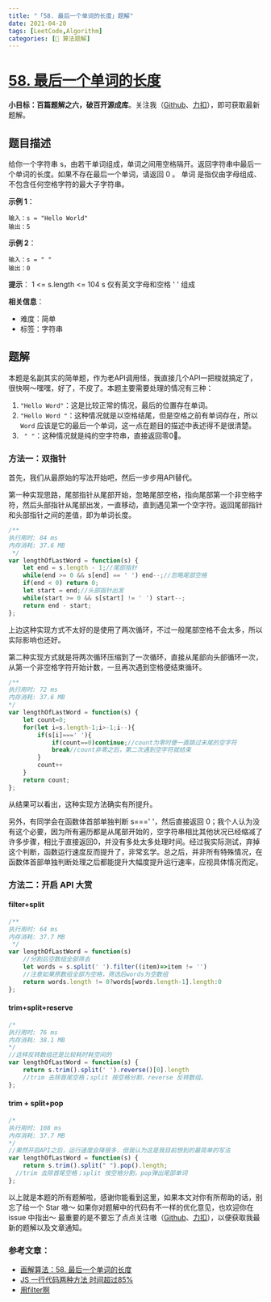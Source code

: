 ```yaml
---
title: "「58. 最后一个单词的长度」题解"
date: 2021-04-20
tags: [LeetCode,Algorithm]
categories: [📝 算法题解]
---
```


#  [58. 最后一个单词的长度](https://leetcode-cn.com/problems/length-of-last-word/)

**小目标：百篇题解之六，破百开源成库**。关注我（[Github](https://github.com/KimYangOfCat)、[力扣](https://leetcode-cn.com/u/kimyang/)），即可获取最新题解。

## 题目描述

给你一个字符串 s，由若干单词组成，单词之间用空格隔开。返回字符串中最后一个单词的长度。如果不存在最后一个单词，请返回 0 。
单词 是指仅由字母组成、不包含任何空格字符的最大子字符串。

**示例 1**：

```
输入：s = "Hello World"
输出：5
```
**示例 2**：

```
输入：s = " "
输出：0
```
**提示**：
1 <= s.length <= 104
s 仅有英文字母和空格 ' ' 组成

**相关信息**：

+ 难度：简单
+ 标签：字符串

## 题解

本题是名副其实的简单题，作为老API调用怪，我直接几个API一把梭就搞定了，很快啊～嘿嘿，好了，不皮了。本题主要需要处理的情况有三种：

1. `"Hello Word"`：这是比较正常的情况，最后的位置存在单词。
2. `"Hello Word "`：这种情况就是以空格结尾，但是空格之前有单词存在，所以 `Word` 应该是它的最后一个单词，这一点在题目的描述中表述得不是很清楚。
3. ` " "`：这种情况就是纯的空字符串，直接返回零0⃣️。

### 方法一：双指针

首先，我们从最原始的写法开始吧，然后一步步用API替代。

第一种实现思路，尾部指针从尾部开始，忽略尾部空格，指向尾部第一个非空格字符，然后头部指针从尾部出发，一直移动，直到遇见第一个空字符。返回尾部指针和头部指针之间的差值，即为单词长度。

```javascript
/**
执行用时: 84 ms
内存消耗: 37.6 MB
 */
var lengthOfLastWord = function(s) {
    let end = s.length - 1;//尾部指针
    while(end >= 0 && s[end] == ' ') end--;//忽略尾部空格
    if(end < 0) return 0;
    let start = end;//头部指针出发
    while(start >= 0 && s[start] != ' ') start--;
    return end - start;
};

```

上边这种实现方式不太好的是使用了两次循环，不过一般尾部空格不会太多，所以实际影响也还好。

第二种实现方式就是将两次循环压缩到了一次循环，直接从尾部向头部循环一次，从第一个非空格字符开始计数，一旦再次遇到空格便结束循环。

```javascript
/**
执行用时: 72 ms
内存消耗: 37.6 MB
*/
var lengthOfLastWord = function(s) {
    let count=0;
    for(let i=s.length-1;i>-1;i--){
        if(s[i]===' '){
            if(count==0)continue;//count为零时便一直跳过末尾的空字符
            break//count非零之后，第二次遇到空字符就结束
        }
        count++
    }
    return count;
};
```

从结果可以看出，这种实现方法确实有所提升。

另外，有同学会在函数体首部单独判断 s===' '，然后直接返回 0；我个人认为没有这个必要，因为所有遍历都是从尾部开始的，空字符串相比其他状况已经缩减了许多步骤，相比于直接返回0，并没有多处太多处理时间。经过我实际测试，弃掉这个判断，函数运行速度反而提升了，非常玄学。总之后，并非所有特殊情况，在函数体首部单独判断处理之后都能提升大幅度提升运行速率，应视具体情况而定。

### 方法二：开启 API 大赏

#### filter+split

```javascript
/**
执行用时: 64 ms
内存消耗: 37.7 MB
 */
var lengthOfLastWord = function(s) 
    //分割后空数组全部筛去
    let words = s.split(' ').filter((item)=>item != '')
    //注意如果原数组全部为空格，筛选后words为空数组
    return words.length != 0?words[words.length-1].length:0
};

```

#### trim+split+reserve

```javascript
/*
执行用时: 76 ms
内存消耗: 38.1 MB
*/
//这样反转数组还是比较耗时耗空间的
var lengthOfLastWord = function(s) {
    return s.trim().split(' ').reverse()[0].length
    //trim 去除首尾空格；split 按空格分割，reverse 反转数组。
};
```



#### trim + split+pop

```javascript
/*
执行用时: 108 ms
内存消耗: 37.7 MB
*/
//果然开启API之后，运行速度会降很多，但我认为这是我目前想到的最简单的写法
var lengthOfLastWord = function(s) {
    return s.trim().split(" ").pop().length;
  //trim 去除首尾空格；split 按空格分割，pop弹出尾部单词
};
```

以上就是本题的所有题解啦，感谢你能看到这里，如果本文对你有所帮助的话，别忘了给一个 Star 嗷～
如果你对题解中的代码有不一样的优化意见，也欢迎你在 issue 中指出～
最重要的是不要忘了点点关注嗷（[Github](https://github.com/KimYangOfCat)、[力扣](https://leetcode-cn.com/u/kimyang/)），以便获取我最新的题解以及文章通知。

### 参考文章：

+ [画解算法：58. 最后一个单词的长度](https://leetcode-cn.com/problems/length-of-last-word/solution/hua-jie-suan-fa-58-zui-hou-yi-ge-dan-ci-de-chang-d/)
+ [JS 一行代码两种方法 时间超过85%](https://leetcode-cn.com/problems/length-of-last-word/solution/js-yi-xing-dai-ma-liang-chong-fang-fa-shi-jian-cha/)
+ [用filter啊](https://leetcode-cn.com/problems/length-of-last-word/solution/yong-filtera-by-csdcj-0u3p/)

